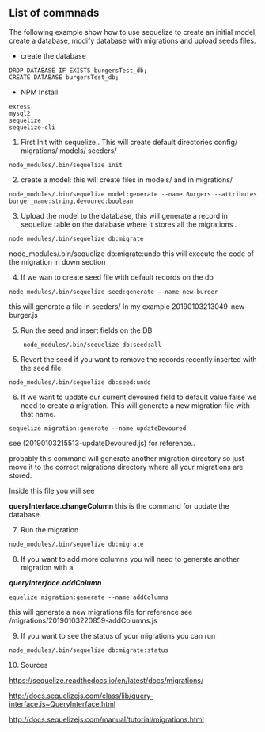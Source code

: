 ## List of commnads

The following example show how to use sequelize to create an initial model, create a database, modify database with migrations and upload seeds files. 

* create the database 
```
DROP DATABASE IF EXISTS burgersTest_db;
CREATE DATABASE burgersTest_db;
```
- NPM Install
```
exress
mysql2
sequelize
sequelize-cli
```

1. First Init with sequelize.. This will create default directories config/ migrations/ models/ seeders/
```
node_modules/.bin/sequelize init
```
2. create a model: this will create files in models/ and in migrations/

```
node_modules/.bin/sequelize model:generate --name Burgers --attributes burger_name:string,devoured:boolean
```

3. Upload the model to the database, this will generate a record in sequelize table on the database where it stores all the migrations . 
```
node_modules/.bin/sequelize db:migrate
```
node_modules/.bin/sequelize db:migrate:undo this will execute the code of the migration in down section

4. If we wan to create seed file with default records on the db 
```
node_modules/.bin/sequelize seed:generate --name new-burger
```
this will generate a file in seeders/
In my example 
20190103213049-new-burger.js

5. Run the seed and insert fields on the DB
```
    node_modules/.bin/sequelize db:seed:all
```
5.  Revert the seed if you want to remove the records recently inserted with the seed file

```
node_modules/.bin/sequelize db:seed:undo
```
6. If we want to update our current devoured field to default value false we need to create a migration. This will generate a new migration file with that name. 

```
sequelize migration:generate --name updateDevoured
```

see (20190103215513-updateDevoured.js) for reference.. 

probably this command will generate another migration directory so just move it to the correct migrations directory where all your migrations are stored. 

Inside this file you will see 

__queryInterface.changeColumn__ this is the command for update the database.

7.  Run the migration 
```
node_modules/.bin/sequelize db:migrate
```

8. If you want to add more columns you will need to generate another migration with a

___queryInterface.addColumn___

```
equelize migration:generate --name addColumns
```

this will generate a new migrations file  for reference see 
/migrations/20190103220859-addColumns.js

9. If you want to see the status of your migrations you can run 

```
node_modules/.bin/sequelize db:migrate:status
```

10.  Sources

https://sequelize.readthedocs.io/en/latest/docs/migrations/

http://docs.sequelizejs.com/class/lib/query-interface.js~QueryInterface.html

http://docs.sequelizejs.com/manual/tutorial/migrations.html

